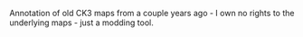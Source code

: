 Annotation of old CK3 maps from a couple years ago - I own no rights to the underlying maps - just a modding tool.
